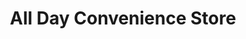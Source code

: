 ---
title: "All Day Convenience Store"
url: /bacoor/all-day-convenience-store/
shop: convenience
---